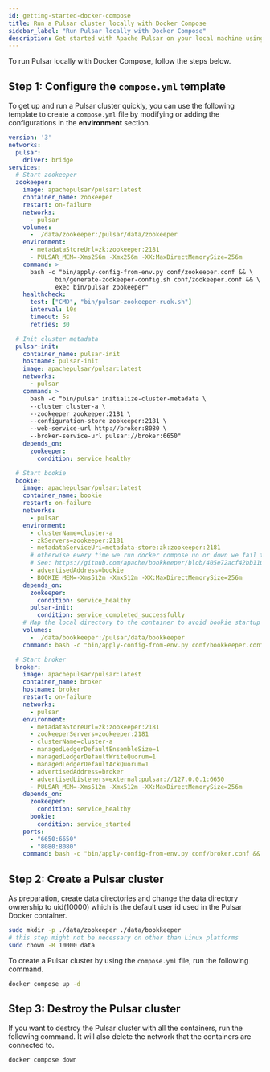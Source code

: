 ```yaml
---
id: getting-started-docker-compose
title: Run a Pulsar cluster locally with Docker Compose
sidebar_label: "Run Pulsar locally with Docker Compose"
description: Get started with Apache Pulsar on your local machine using Docker Compose.
---
```


To run Pulsar locally with Docker Compose, follow the steps below.

## Step 1: Configure the `compose.yml` template

To get up and run a Pulsar cluster quickly, you can use the following template to create a `compose.yml` file by modifying or adding the configurations in the **environment** section.

```yaml
version: '3'
networks:
  pulsar:
    driver: bridge
services:
  # Start zookeeper
  zookeeper:
    image: apachepulsar/pulsar:latest
    container_name: zookeeper
    restart: on-failure
    networks:
      - pulsar
    volumes:
      - ./data/zookeeper:/pulsar/data/zookeeper
    environment:
      - metadataStoreUrl=zk:zookeeper:2181
      - PULSAR_MEM=-Xms256m -Xmx256m -XX:MaxDirectMemorySize=256m
    command: >
      bash -c "bin/apply-config-from-env.py conf/zookeeper.conf && \
             bin/generate-zookeeper-config.sh conf/zookeeper.conf && \
             exec bin/pulsar zookeeper"
    healthcheck:
      test: ["CMD", "bin/pulsar-zookeeper-ruok.sh"]
      interval: 10s
      timeout: 5s
      retries: 30

  # Init cluster metadata
  pulsar-init:
    container_name: pulsar-init
    hostname: pulsar-init
    image: apachepulsar/pulsar:latest
    networks:
      - pulsar
    command: >
      bash -c "bin/pulsar initialize-cluster-metadata \
      --cluster cluster-a \
      --zookeeper zookeeper:2181 \
      --configuration-store zookeeper:2181 \
      --web-service-url http://broker:8080 \
      --broker-service-url pulsar://broker:6650"
    depends_on:
      zookeeper:
        condition: service_healthy

  # Start bookie
  bookie:
    image: apachepulsar/pulsar:latest
    container_name: bookie
    restart: on-failure
    networks:
      - pulsar
    environment:
      - clusterName=cluster-a
      - zkServers=zookeeper:2181
      - metadataServiceUri=metadata-store:zk:zookeeper:2181
      # otherwise every time we run docker compose uo or down we fail to start due to Cookie
      # See: https://github.com/apache/bookkeeper/blob/405e72acf42bb1104296447ea8840d805094c787/bookkeeper-server/src/main/java/org/apache/bookkeeper/bookie/Cookie.java#L57-68
      - advertisedAddress=bookie
      - BOOKIE_MEM=-Xms512m -Xmx512m -XX:MaxDirectMemorySize=256m
    depends_on:
      zookeeper:
        condition: service_healthy
      pulsar-init:
        condition: service_completed_successfully
    # Map the local directory to the container to avoid bookie startup failure due to insufficient container disks.
    volumes:
      - ./data/bookkeeper:/pulsar/data/bookkeeper
    command: bash -c "bin/apply-config-from-env.py conf/bookkeeper.conf && exec bin/pulsar bookie"

  # Start broker
  broker:
    image: apachepulsar/pulsar:latest
    container_name: broker
    hostname: broker
    restart: on-failure
    networks:
      - pulsar
    environment:
      - metadataStoreUrl=zk:zookeeper:2181
      - zookeeperServers=zookeeper:2181
      - clusterName=cluster-a
      - managedLedgerDefaultEnsembleSize=1
      - managedLedgerDefaultWriteQuorum=1
      - managedLedgerDefaultAckQuorum=1
      - advertisedAddress=broker
      - advertisedListeners=external:pulsar://127.0.0.1:6650
      - PULSAR_MEM=-Xms512m -Xmx512m -XX:MaxDirectMemorySize=256m
    depends_on:
      zookeeper:
        condition: service_healthy
      bookie:
        condition: service_started
    ports:
      - "6650:6650"
      - "8080:8080"
    command: bash -c "bin/apply-config-from-env.py conf/broker.conf && exec bin/pulsar broker"
```

## Step 2: Create a Pulsar cluster

As preparation, create data directories and change the data directory ownership to uid(10000) which is the default user id used in the Pulsar Docker container.

```bash
sudo mkdir -p ./data/zookeeper ./data/bookkeeper
# this step might not be necessary on other than Linux platforms
sudo chown -R 10000 data
```

To create a Pulsar cluster by using the `compose.yml` file, run the following command.

```bash
docker compose up -d
```

## Step 3: Destroy the Pulsar cluster

If you want to destroy the Pulsar cluster with all the containers, run the following command. It will also delete the network that the containers are connected to.

```bash
docker compose down
```
